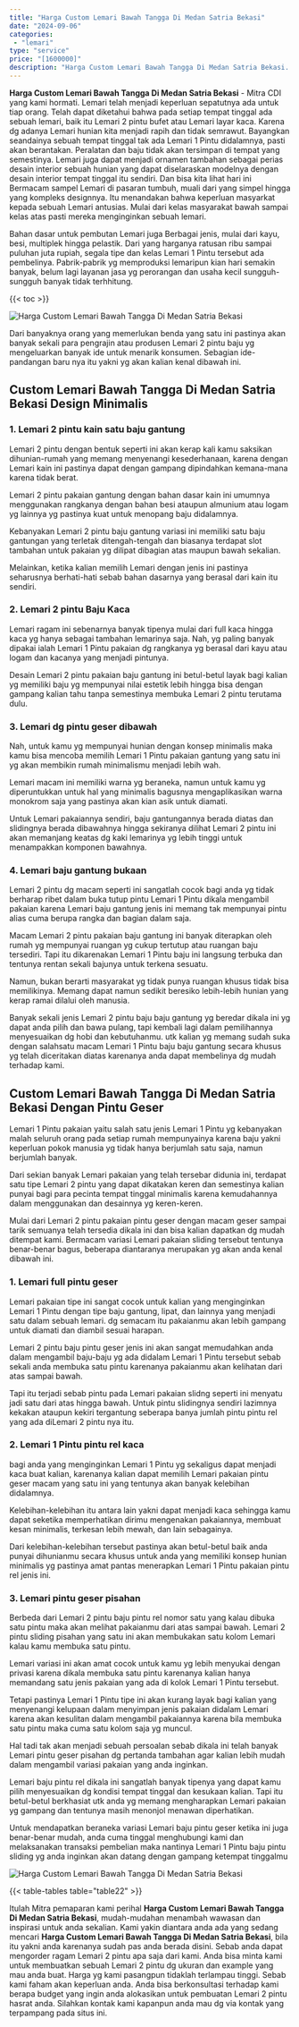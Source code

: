```yaml
---
title: "Harga Custom Lemari Bawah Tangga Di Medan Satria Bekasi"
date: "2024-09-06"
categories:
 - "lemari"
type: "service"
price: "[1600000]"
description: "Harga Custom Lemari Bawah Tangga Di Medan Satria Bekasi. Itulah Mitra pemaparan kami perihal **Harga Custom Lemari Bawah Tangga Di Medan Satria Bekasi**, mud..."
---
```


**Harga Custom Lemari Bawah Tangga Di Medan Satria Bekasi** - Mitra CDI yang kami hormati. Lemari telah menjadi keperluan sepatutnya ada untuk tiap orang. Telah dapat diketahui bahwa pada setiap tempat tinggal ada sebuah lemari, baik itu Lemari 2 pintu bufet atau Lemari layar kaca. Karena dg adanya Lemari hunian kita menjadi rapih dan tidak semrawut. Bayangkan seandainya sebuah tempat tinggal tak ada Lemari 1 Pintu didalamnya, pasti akan berantakan. Peralatan dan baju tidak akan tersimpan di tempat yang semestinya. Lemari juga dapat menjadi ornamen tambahan sebagai perias desain interior sebuah hunian yang dapat diselaraskan modelnya dengan desain interior tempat tinggal itu sendiri. Dan bisa kita lihat hari ini Bermacam sampel Lemari di pasaran tumbuh, muali dari yang simpel hingga yang kompleks designnya. Itu menandakan bahwa keperluan masyarkat kepada sebuah Lemari antusias. Mulai dari kelas masyarakat bawah sampai kelas atas pasti mereka menginginkan sebuah lemari.

Bahan dasar untuk pembutan Lemari juga Berbagai jenis, mulai dari kayu, besi, multiplek hingga pelastik. Dari yang harganya ratusan ribu sampai puluhan juta rupiah, segala tipe dan kelas Lemari 1 Pintu tersebut ada pembelinya. Pabrik-pabrik yg memproduksi lemaripun kian hari semakin banyak, belum lagi layanan jasa yg perorangan dan usaha kecil sungguh-sungguh banyak tidak terhhitung.

{{< toc >}}

![Harga Custom Lemari Bawah Tangga Di Medan Satria Bekasi](/images/mebel/dipan-anak-013.jpg)

Dari banyaknya orang yang memerlukan benda yang satu ini pastinya akan banyak sekali para pengrajin atau produsen Lemari 2 pintu baju yg mengeluarkan banyak ide untuk menarik konsumen. Sebagian ide-pandangan baru nya itu yakni yg akan kalian kenal dibawah ini.

## Custom Lemari Bawah Tangga Di Medan Satria Bekasi Design Minimalis

### 1\. Lemari 2 pintu kain satu baju gantung

Lemari 2 pintu dengan bentuk seperti ini akan kerap kali kamu saksikan dihunian-rumah yang memang menyenangi kesederhanaan, karena dengan Lemari kain ini pastinya dapat dengan gampang dipindahkan kemana-mana karena tidak berat.

Lemari 2 pintu pakaian gantung dengan bahan dasar kain ini umumnya menggunakan rangkanya dengan bahan besi ataupun almunium atau logam yg lainnya yg pastinya kuat untuk menopang baju didalamnya.

Kebanyakan Lemari 2 pintu baju gantung variasi ini memiliki satu baju gantungan yang terletak ditengah-tengah dan biasanya terdapat slot tambahan untuk pakaian yg dilipat dibagian atas maupun bawah sekalian.

Melainkan, ketika kalian memilih Lemari dengan jenis ini pastinya seharusnya berhati-hati sebab bahan dasarnya yang berasal dari kain itu sendiri.

### 2\. Lemari 2 pintu Baju Kaca

Lemari ragam ini sebenarnya banyak tipenya mulai dari full kaca hingga kaca yg hanya sebagai tambahan lemarinya saja. Nah, yg paling banyak dipakai ialah Lemari 1 Pintu pakaian dg rangkanya yg berasal dari kayu atau logam dan kacanya yang menjadi pintunya.

Desain Lemari 2 pintu pakaian baju gantung ini betul-betul layak bagi kalian yg memiliki baju yg mempunyai nilai estetik lebih hingga bisa dengan gampang kalian tahu tanpa semestinya membuka Lemari 2 pintu terutama dulu.

### 3\. Lemari dg pintu geser dibawah

Nah, untuk kamu yg mempunyai hunian dengan konsep minimalis maka kamu bisa mencoba memilih Lemari 1 Pintu pakaian gantung yang satu ini yg akan membikin rumah minimalismu menjadi lebih wah.

Lemari macam ini memiliki warna yg beraneka, namun untuk kamu yg diperuntukkan untuk hal yang minimalis bagusnya mengaplikasikan warna monokrom saja yang pastinya akan kian asik untuk diamati.

Untuk Lemari pakaiannya sendiri, baju gantungannya berada diatas dan slidingnya berada dibawahnya hingga sekiranya dilihat Lemari 2 pintu ini akan memanjang keatas dg kaki lemarinya yg lebih tinggi untuk menampakkan komponen bawahnya.

### 4\. Lemari baju gantung bukaan

Lemari 2 pintu dg macam seperti ini sangatlah cocok bagi anda yg tidak berharap ribet dalam buka tutup pintu Lemari 1 Pintu dikala mengambil pakaian karena Lemari baju gantung jenis ini memang tak mempunyai pintu alias cuma berupa rangka dan bagian dalam saja.

Macam Lemari 2 pintu pakaian baju gantung ini banyak diterapkan oleh rumah yg mempunyai ruangan yg cukup tertutup atau ruangan baju tersediri. Tapi itu dikarenakan Lemari 1 Pintu baju ini langsung terbuka dan tentunya rentan sekali bajunya untuk terkena sesuatu.

Namun, bukan berarti masyarakat yg tidak punya ruangan khusus tidak bisa memilikinya. Memang dapat namun sedikit beresiko lebih-lebih hunian yang kerap ramai dilalui oleh manusia.

Banyak sekali jenis Lemari 2 pintu baju baju gantung yg beredar dikala ini yg dapat anda pilih dan bawa pulang, tapi kembali lagi dalam pemilihannya menyesuaikan dg hobi dan kebutuhanmu. utk kalian yg memang sudah suka dengan salahsatu macam Lemari 1 Pintu baju baju gantung secara khusus yg telah diceritakan diatas karenanya anda dapat membelinya dg mudah terhadap kami.

## Custom Lemari Bawah Tangga Di Medan Satria Bekasi Dengan Pintu Geser

Lemari 1 Pintu pakaian yaitu salah satu jenis Lemari 1 Pintu yg kebanyakan malah seluruh orang pada setiap rumah mempunyainya karena baju yakni keperluan pokok manusia yg tidak hanya berjumlah satu saja, namun berjumlah banyak.

Dari sekian banyak Lemari pakaian yang telah tersebar didunia ini, terdapat satu tipe Lemari 2 pintu yang dapat dikatakan keren dan semestinya kalian punyai bagi para pecinta tempat tinggal minimalis karena kemudahannya dalam menggunakan dan desainnya yg keren-keren.

Mulai dari Lemari 2 pintu pakaian pintu geser dengan macam geser sampai tarik semuanya telah tersedia dikala ini dan bisa kalian dapatkan dg mudah ditempat kami. Bermacam variasi Lemari pakaian sliding tersebut tentunya benar-benar bagus, beberapa diantaranya merupakan yg akan anda kenal dibawah ini.

### 1\. Lemari full pintu geser

Lemari pakaian tipe ini sangat cocok untuk kalian yang menginginkan Lemari 1 Pintu dengan tipe baju gantung, lipat, dan lainnya yang menjadi satu dalam sebuah lemari. dg semacam itu pakaianmu akan lebih gampang untuk diamati dan diambil sesuai harapan.

Lemari 2 pintu baju pintu geser jenis ini akan sangat memudahkan anda dalam mengambil baju-baju yg ada didalam Lemari 1 Pintu tersebut sebab sekali anda membuka satu pintu karenanya pakaianmu akan kelihatan dari atas sampai bawah.

Tapi itu terjadi sebab pintu pada Lemari pakaian slidng seperti ini menyatu jadi satu dari atas hingga bawah. Untuk pintu slidingnya sendiri lazimnya kekakan ataupun kekiri tergantung seberapa banya jumlah pintu pintu rel yang ada diLemari 2 pintu nya itu.

### 2\. Lemari 1 Pintu pintu rel kaca

bagi anda yang menginginkan Lemari 1 Pintu yg sekaligus dapat menjadi kaca buat kalian, karenanya kalian dapat memilih Lemari pakaian pintu geser macam yang satu ini yang tentunya akan banyak kelebihan didalamnya.

Kelebihan-kelebihan itu antara lain yakni dapat menjadi kaca sehingga kamu dapat seketika memperhatikan dirimu mengenakan pakaiannya, membuat kesan minimalis, terkesan lebih mewah, dan lain sebagainya.

Dari kelebihan-kelebihan tersebut pastinya akan betul-betul baik anda punyai dihunianmu secara khusus untuk anda yang memiliki konsep hunian minimalis yg pastinya amat pantas menerapkan Lemari 1 Pintu pakaian pintu rel jenis ini.

### 3\. Lemari pintu geser pisahan

Berbeda dari Lemari 2 pintu baju pintu rel nomor satu yang kalau dibuka satu pintu maka akan melihat pakaianmu dari atas sampai bawah. Lemari 2 pintu sliding pisahan yang satu ini akan membukakan satu kolom Lemari kalau kamu membuka satu pintu.

Lemari variasi ini akan amat cocok untuk kamu yg lebih menyukai dengan privasi karena dikala membuka satu pintu karenanya kalian hanya memandang satu jenis pakaian yang ada di kolok Lemari 1 Pintu tersebut.

Tetapi pastinya Lemari 1 Pintu tipe ini akan kurang layak bagi kalian yang menyenangi kelupaan dalam menyimpan jenis pakaian didalam Lemari karena akan kesulitan dalam mengambil pakaiannya karena bila membuka satu pintu maka cuma satu kolom saja yg muncul.

Hal tadi tak akan menjadi sebuah persoalan sebab dikala ini telah banyak Lemari pintu geser pisahan dg pertanda tambahan agar kalian lebih mudah dalam mengambil variasi pakaian yang anda inginkan.

Lemari baju pintu rel dikala ini sangatlah banyak tipenya yang dapat kamu pilih menyesuaikan dg kondisi tempat tinggal dan kesukaan kalian. Tapi itu betul-betul berkhasiat utk anda yg memang mengharapkan Lemari pakaian yg gampang dan tentunya masih menonjol menawan diperhatikan.

Untuk mendapatkan beraneka variasi Lemari baju pintu geser ketika ini juga benar-benar mudah, anda cuma tinggal menghubungi kami dan melaksanakan transaksi pembelian maka nantinya Lemari 1 Pintu baju pintu sliding yg anda inginkan akan datang dengan gampang ketempat tinggalmu

![Harga Custom Lemari Bawah Tangga Di Medan Satria Bekasi](/images/mebel/lemari-buku-010.jpg)

{{< table-tables table="table22" >}}

Itulah Mitra pemaparan kami perihal **Harga Custom Lemari Bawah Tangga Di Medan Satria Bekasi**, mudah-mudahan menambah wawasan dan inspirasi untuk anda sekalian. Kami yakin diantara anda ada yang sedang mencari **Harga Custom Lemari Bawah Tangga Di Medan Satria Bekasi**, bila itu yakni anda karenanya sudah pas anda berada disini. Sebab anda dapat mengorder ragam Lemari 2 pintu apa saja dari kami. Anda bisa minta kami untuk membuatkan sebuah Lemari 2 pintu dg ukuran dan example yang mau anda buat. Harga yg kami pasangpun tidaklah terlampau tinggi. Sebab kami faham akan keperluan anda. Anda bisa berkonsultasi terhadap kami berapa budget yang ingin anda alokasikan untuk pembuatan Lemari 2 pintu hasrat anda. Silahkan kontak kami kapanpun anda mau dg via kontak yang terpampang pada situs ini.
